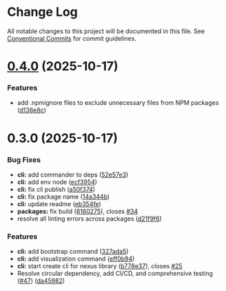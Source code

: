 # Change Log

All notable changes to this project will be documented in this file.
See [Conventional Commits](https://conventionalcommits.org) for commit guidelines.

# [0.4.0](https://github.com/Isqanderm/ioc/compare/@nexus-ioc/cli@0.3.0...@nexus-ioc/cli@0.4.0) (2025-10-17)

### Features

- add .npmignore files to exclude unnecessary files from NPM packages ([d136e8c](https://github.com/Isqanderm/ioc/commit/d136e8cae32d5dd76eecc691a95b5e9265449d4c))

# 0.3.0 (2025-10-17)

### Bug Fixes

- **cli:** add commander to deps ([52e57e3](https://github.com/Isqanderm/ioc/commit/52e57e33aef4e6d45bfd6f0a627e003a1954dd4f))
- **cli:** add env node ([ecf3954](https://github.com/Isqanderm/ioc/commit/ecf3954164b8a67d1c22de55cd998ff50589efee))
- **cli:** fix cli publish ([a50f374](https://github.com/Isqanderm/ioc/commit/a50f374a79e4121c46afda0e6743bd6debdd828c))
- **cli:** fix package name ([14a344b](https://github.com/Isqanderm/ioc/commit/14a344b107a1794e542586c69ce19305ec50d69c))
- **cli:** update readme ([eb354fe](https://github.com/Isqanderm/ioc/commit/eb354fe6e4ab8c824d19b7bc835f3e3fee33cd71))
- **packages:** fix build ([8160275](https://github.com/Isqanderm/ioc/commit/816027551b630769a3d53157f9a330a0873e6cb5)), closes [#34](https://github.com/Isqanderm/ioc/issues/34)
- resolve all linting errors across packages ([d21f9f6](https://github.com/Isqanderm/ioc/commit/d21f9f6a981a57085909c9877a2af124b74c76b2))

### Features

- **cli:** add bootstrap command ([327ada5](https://github.com/Isqanderm/ioc/commit/327ada5371d489c31f0a98ef5e66d96ea9226ea5))
- **cli:** add visualization command ([eff0b94](https://github.com/Isqanderm/ioc/commit/eff0b94225d7c12b8270c32e71622b91419d40b3))
- **cli:** start create cli for nexus library ([b778e37](https://github.com/Isqanderm/ioc/commit/b778e37b8c5562114121dba30e15dd05aef4ce7f)), closes [#25](https://github.com/Isqanderm/ioc/issues/25)
- Resolve circular dependency, add CI/CD, and comprehensive testing ([#47](https://github.com/Isqanderm/ioc/issues/47)) ([da45982](https://github.com/Isqanderm/ioc/commit/da45982d1be52488b10fc75b68c96d69817ccec4))
